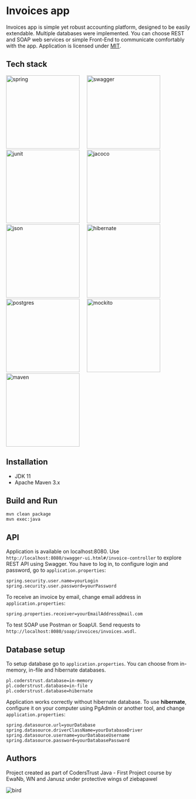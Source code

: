 # Invoices app
Invoices app is simple yet robust accounting platform, designed to be easily extendable. Multiple databases were implemented. You can choose REST and SOAP web services or simple Front-End to communicate comfortably with the app. Application is licensed under [MIT](https://en.wikipedia.org/wiki/MIT_License).

## Tech stack
<p float="left">
<img src="https://upload.wikimedia.org/wikipedia/commons/thumb/4/44/Spring_Framework_Logo_2018.svg/320px-Spring_Framework_Logo_2018.svg.png" alt="spring" width="200"/>&nbsp;&nbsp;&nbsp;&nbsp;
<img src="https://www.ixpole.com/wp-content/uploads/2018/05/Swagger-logo-300x106.png" alt="swagger" width="200"/>&nbsp;&nbsp;&nbsp;&nbsp;
<img src="https://cdn-images-1.medium.com/max/800/1*AiTBjfsoj3emarTpaeNgKQ.png" alt="junit" width="200"/>&nbsp;&nbsp;&nbsp;&nbsp;
<img src="https://www.jacoco.org/images/jacoco.png" alt="jacoco" width="200"/>
<img src="https://www.ydop.com/wp-content/uploads/2015/06/json-logo-300x143.png" alt="json" width="200"/>&nbsp;&nbsp;&nbsp;&nbsp;
<img src="http://fruzenshtein.com/wp-content/uploads/2014/01/Hibernate-logo.png" alt="hibernate" width="200"/>&nbsp;&nbsp;&nbsp;&nbsp;
<img src="https://d1.awsstatic.com/rdsImages/postgresql_logo.6de4615badd99412268bc6aa8fc958a0f403dd41.png" alt="postgres" width="200"/>&nbsp;&nbsp;&nbsp;&nbsp;
<img src="https://static.javadoc.io/org.mockito/mockito-core/2.27.0/org/mockito/logo.png" alt="mockito" width="200"/>
<img src="http://training.bizleap.com/wp-content/uploads/2018/02/maven-logo.png" alt="maven" width="200"/>   
</p>

## Installation
* JDK 11
* Apache Maven 3.x

## Build and Run
    mvn clean package
    mvn exec:java 
## API
Application is available on localhost:8080. Use `http://localhost:8080/swagger-ui.html#/invoice-controller` to explore REST API using Swagger. You have to log in, to configure login and password, go to `application.properties`:
```
spring.security.user.name=yourLogin
spring.security.user.password=yourPassword
```
To receive an invoice by email, change email address in `application.properties`:
```
spring.properties.receiver=yourEmailAddress@mail.com
```
To test SOAP use Postman or SoapUI. Send requests to `http://localhost:8080/soap/invoices/invoices.wsdl`.
## Database setup
To setup database go to `application.properties`. You can choose from in-memory, in-file and hibernate databases.
```
pl.coderstrust.database=in-memory
pl.coderstrust.database=in-file
pl.coderstrust.database=hibernate
```
Application works correctly without hibernate database.
To use **hibernate**, configure it on your computer using PgAdmin or another tool, and change `application.properties`:
```
spring.datasource.url=yourDatabase
spring.datasource.driverClassName=yourDatabaseDriver
spring.datasource.username=yourDatabaseUsername
spring.datasource.password=yourDatabasePassword
```
## Authors
Project created as part of CodersTrust Java - First Project course by EwaNb, WN and Janusz under protective wings of ziebapawel

<img src="http://i.imgur.com/FdEIPId.jpg" alt="bird" />
